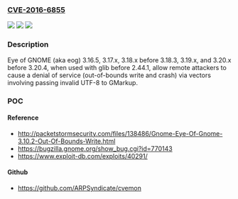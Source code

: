 ### [CVE-2016-6855](https://cve.mitre.org/cgi-bin/cvename.cgi?name=CVE-2016-6855)
![](https://img.shields.io/static/v1?label=Product&message=n%2Fa&color=blue)
![](https://img.shields.io/static/v1?label=Version&message=n%2Fa&color=blue)
![](https://img.shields.io/static/v1?label=Vulnerability&message=n%2Fa&color=brighgreen)

### Description

Eye of GNOME (aka eog) 3.16.5, 3.17.x, 3.18.x before 3.18.3, 3.19.x, and 3.20.x before 3.20.4, when used with glib before 2.44.1, allow remote attackers to cause a denial of service (out-of-bounds write and crash) via vectors involving passing invalid UTF-8 to GMarkup.

### POC

#### Reference
- http://packetstormsecurity.com/files/138486/Gnome-Eye-Of-Gnome-3.10.2-Out-Of-Bounds-Write.html
- https://bugzilla.gnome.org/show_bug.cgi?id=770143
- https://www.exploit-db.com/exploits/40291/

#### Github
- https://github.com/ARPSyndicate/cvemon

